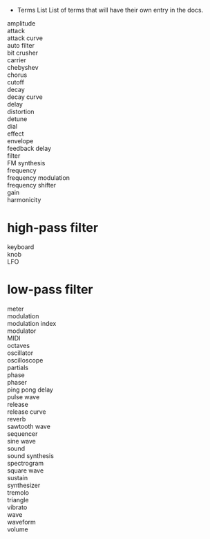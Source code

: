 * Terms List
List of terms that will have their own entry in the docs.

amplitude <br>
attack <br>
attack curve <br>
auto filter <br>
bit crusher <br> 
carrier <br>
chebyshev <br>
chorus <br>
cutoff <br>
decay <br>
decay curve <br>
delay <br>
distortion <br>
detune <br>
dial <br>
effect <br>
envelope <br>
feedback delay <br>
filter <br>
FM synthesis <br>
frequency <br>
frequency modulation <br>
frequency shifter <br>
gain <br>
harmonicity <br>
# high-pass filter <br>
keyboard <br>
knob <br>
LFO <br>
# low-pass filter <br>
meter <br>
modulation <br>
modulation index <br>
modulator <br>
MIDI <br>
octaves <br>
oscillator <br>
oscilloscope <br>
partials <br>
phase <br>
phaser <br>
ping pong delay <br>
pulse wave <br>
release <br>
release curve <br>
reverb <br>
sawtooth wave <br>
sequencer <br>
sine wave <br>
sound <br>
sound synthesis <br>
spectrogram <br>
square wave <br>
sustain <br>
synthesizer <br>
tremolo <br>
triangle  <br>
vibrato <br>
wave <br>
waveform <br>
volume <br>